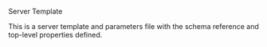 Server Template

This is a server template and parameters file with the schema reference and top-level properties defined.
